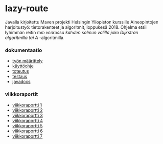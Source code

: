 # lazy-route
Javalla kirjoitettu Maven projekti Helsingin Yliopiston kurssille Aineopintojen harjoitustyö: tietorakenteet ja algoritmit, loppukesä 2018. 
Ohjelma etsii lyhimmän reitin m*m verkossa kahden solmun välillä joko Dijkstran algoritmilla tai A* -algoritmilla.


### dokumentaatio
* [työn määrittely](https://github.com/inkeriV/lazy-route/blob/master/docs/definition.md)
* [käyttöohje](https://github.com/inkeriV/lazy-route/blob/master/docs/manual.md)
* [toteutus](https://github.com/inkeriV/lazy-route/blob/master/docs/toteutus.md)
* [testaus](https://github.com/inkeriV/lazy-route/blob/master/docs/testaus.md)
* [javadocs](https://inkeriv.github.io/lazy-route/apidocs/)


### viikkoraportit
* [viikkoraportti 1](https://github.com/inkeriV/lazy-route/blob/master/docs/vk1.md)
* [viikkoraportti 2](https://github.com/inkeriV/lazy-route/blob/master/docs/vk2.md)
* [viikkoraportti 3](https://github.com/inkeriV/lazy-route/blob/master/docs/vk3.md)
* [viikkoraportti 4](https://github.com/inkeriV/lazy-route/blob/master/docs/vk4.md)
* [viikkoraportti 5](https://github.com/inkeriV/lazy-route/blob/master/docs/vk5.md)
* [viikkoraportti 6](https://github.com/inkeriV/lazy-route/blob/master/docs/vk6.md)
* [viikkoraportti 7](https://github.com/inkeriV/lazy-route/blob/master/docs/vk7.md)


